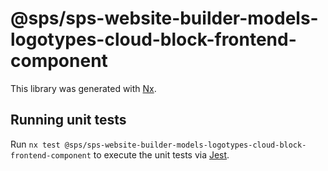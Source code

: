 # @sps/sps-website-builder-models-logotypes-cloud-block-frontend-component

This library was generated with [Nx](https://nx.dev).

## Running unit tests

Run `nx test @sps/sps-website-builder-models-logotypes-cloud-block-frontend-component` to execute the unit tests via [Jest](https://jestjs.io).
